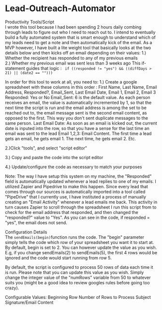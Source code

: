 # Lead-Outreach-Automator<br>
Productivity Tools/Script <br>
I wrote this tool because I had been spending 2 hours daily combing through leads to figure out who I need to reach out to.
I intend to eventually build a fully automated system that is smart enough to understand which of my leads need to get a note and then automatically kick of the email.
As a MVP however, I have built a lite weight tool that basically looks at the two details below and then kicks off an email depending on their values:
1.) Whether the recipient has responded to any of my previous emails<br>
2.) Whether my previous email was sent less than 3 weeks ago
This if-statement guides that logic : ``` if ((responded != "yes") && ((diffDays > 21) || (date2 == "")))```

In order for this tool to work at all, you need to:
1.) Create a google spreadsheet with these columns in this order : First Name,	Last Name,	Email Address,	Responded?,	Email_Sent,	Last Email Date,	Email 1,	Email 2,	Email 3
Responded: Yes or No
Email_Sent: 6 is the default value. As each person receives an email, the value is automatically incremented by 1, so that the next time the script is run and the email address
is among the set to be reached out to, the email message sent is the second email content, as opposed to the first. This way you don't sent duplicate messages to the same person.
Last Email Date: As soon as an email is kicked out, the current date is inputed into the row, so that you have a sense for the last time an email was sent to the lead
Email 1,2,3: Email Content. The first time a lead gets an email, he gets email 1. The next time, he gets email 2. Etc.<br>

2.)Click "tools", and select "script editor"<br>

3.) Copy and paste the code into the script editor<br>

4.) Update/configure the code as necessary to match your purposes<br>

Note: The way I have setup this system on my machine, the "Responded" field is automatically updated whenever a lead replies to one of my emails.
I utilized Zapier and Pipedrive to make this happen. Since every lead that comes through our sources is automatically imported into a tool called
"PipeDrive" that I currently use, I have instituted a process of manually creating an "Email Activity" whenever a lead emails me back.
This activity in turn causes Zapier to scroll through the spreadsheet I run this script from to check for the email address that responded, and then
changed the "responded?" value to "Yes". As you can see in the code, if responded = "yes", the email does not send.


Configuration Details<br>
The ```sendEmails(begin)```function runs the code. The "begin" parameter simply tells the code which row of your spreadsheet you want it to start at.
By default, begin is set to 2. You can however update the value as you wish. E.g, if you change sendEmails(2) to sendEmails(5), the first 4 rows would be ignored
and the code would start running from row 5.<br>

By default, the script is configured to process 50 rows of data each time it is run. Please note that you can update this value as you wish.
Simply change the integer value of the "numRows" variable from 50 to whatever suits you (might be a good idea to review googles rules before going too crazy).<br>

Configurable Values:
Beginning Row
Number of Rows to Process
Subject
Signature/Email Content

